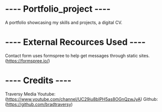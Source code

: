 # ---- Portfolio_project ----
A portfolio showcasing my skills and projects, a digital CV.


# ---- External Recources Used ----
  Contact form uses formspree to help get messages through static sites.
  (https://formspree.io/)

# ---- Credits ----
Traversy Media
Youtube:
(https://www.youtube.com/channel/UC29ju8bIPH5as8OGnQzwJyA)
Github:
(https://github.com/bradtraversy)
